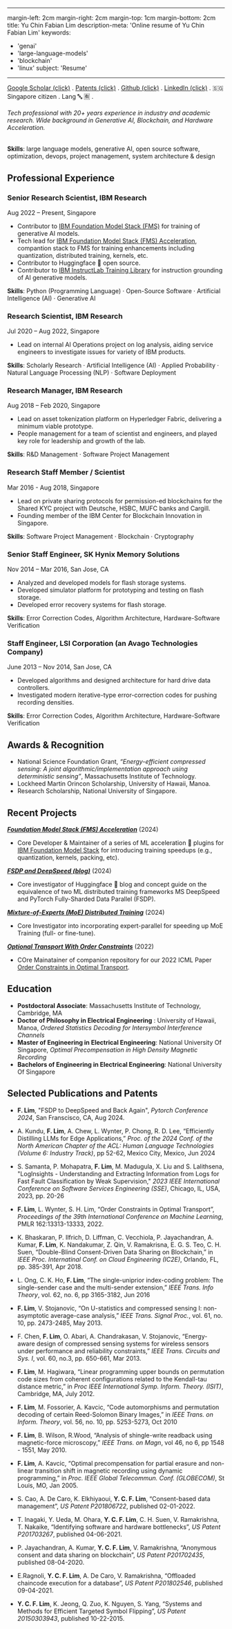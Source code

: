 
---
margin-left: 2cm
margin-right: 2cm
margin-top: 1cm
margin-bottom: 2cm
title: Yu Chin Fabian Lim
description-meta: 'Online resume of Yu Chin Fabian Lim'
keywords:
  - 'genai'
  - 'large-language-models'
  - 'blockchain'
  - 'linux'
subject: 'Resume'
---

<link rel="stylesheet" href="https://cdn.jsdelivr.net/gh/jpswalsh/academicons@1/css/academicons.min.css">
<link rel="stylesheet" href="https://cdnjs.cloudflare.com/ajax/libs/font-awesome/4.7.0/css/font-awesome.min.css">


<a href="https://scholar.google.no/citations?user=Gj-g4EUAAAAJ&hl=en"><i class="ai ai-google-scholar-square ai-1x"></i> Google Scholar (click)</a> . <a href="https://patents.google.com/?inventor=Yu+Chin+Fabian+Lim">Patents (click)</a> . <a href="https://github.com/fabianlim"><i class="fa fa-github" style="font-size:14px"></i> Github (click)</a> .  <a href="https://www.linkedin.com/in/fabian-lim-4375a859"><i class="fa fa-linkedin" style="font-size:14px"></i> LinkedIn (click)</a> . 🇸🇬 Singapore citizen . Lang 🔤 🈶 .



###### Tech professional with 20+ years experience in industry and academic research. Wide background in Generative AI, Blockchain, and Hardware Acceleration.

**Skills**: large language models, generative AI, open source software, optimization, devops, project management, system architecture & design 

<!--
**Programming**: Python, Bash, Triton, HTML, Javascript, SQL
**OS**: Ubuntu, Debian, RedHat
**DevOps**: Kubernetes, Docker, OpenShift
-->

## Professional Experience

### Senior Research Scientist, IBM Research

Aug 2022 – Present, Singapore

- Contributor to [IBM Foundation Model Stack (FMS)](https://github.com/foundation-model-stack/fms-hf-tuning) for training of generative AI models. 
- Tech lead for [IBM Foundation Model Stack (FMS) Acceleration](https://github.com/foundation-model-stack/fms-acceleration), compantion stack to FMS for training enhancements including quantization, distributed training, kernels, etc.
- Contributor to Huggingface 🤗 open source.
- Contributor to [IBM InstructLab Training Library](https://github.com/instructlab/training) for instruction grounding of AI generative models.

**Skills**: Python (Programming Language) · Open-Source Software · Artificial Intelligence (AI) · Generative AI

### Research Scientist, IBM Research

Jul 2020 – Aug 2022, Singapore

- Lead on internal AI Operations project on log analysis, aiding service engineers to investigate issues for variety of IBM products.

**Skills**: Scholarly Research · Artificial Intelligence (AI) · Applied Probability · Natural Language Processing (NLP) · Software Deployment

<!--
### Technical Consultant, IBM Blockchain AP Garage

Mar 2020 – Jun 2020, Singapore

- Advised clients on Blockchain deployments on IBM Cloud, on various aspects from smart contracts, to application layer databases. 
- Carried out education for clients on leading IBM blockchain tech, such as Hyperledger Fabric, Composer, etc.

**Skills**: Consulting · Blockchain · Databases · Cloud Computing
-->

### Research Manager, IBM Research

Aug 2018 – Feb 2020, Singapore

- Lead on asset tokenization platform on Hyperledger Fabric, delivering a minimum viable prototype.
- People management for a team of scientist and engineers, and played key role for leadership and growth of the lab.

**Skills**: R&D Management · Software Project Management

### Research Staff Member / Scientist

Mar 2016 - Aug 2018, Singapore

- Lead on private sharing protocols for permission-ed blockchains for the Shared KYC project with Deutsche, HSBC, MUFC banks and Cargill.
- Founding member of the IBM Center for Blockchain Innovation in Singapore.

<!--
- Worked with IBM Researchers from IBM Research, Melbourne
-->

**Skills**: Software Project Management · Blockchain · Cryptography

### Senior Staff Engineer, SK Hynix Memory Solutions

Nov 2014 – Mar 2016, San Jose, CA	

<!-- Architecture & Media Group -->

- Analyzed and developed models for flash storage systems.
- Developed simulator platform for prototyping and testing on flash storage.
- Developed error recovery systems for flash storage.

**Skills**: Error Correction Codes, Algorithm Architecture, Hardware-Software Verification

### Staff Engineer, LSI Corporation (an Avago Technologies Company)

June 2013 – Nov 2014, San Jose, CA	

<!-- Data Controller Division/Backend Architecture Group -->

- Developed algorithms and designed architecture for hard drive data controllers. 
- Investigated modern iterative-type error-correction codes for pushing recording densities.

**Skills**: Error Correction Codes, Algorithm Architecture, Hardware-Software Verification

## Awards & Recognition

- National Science Foundation Grant,
*“Energy-efficient compressed sensing: A joint algorithmic/implementation approach using deterministic sensing”*, Massachusetts Institute of Technology. 
- Lockheed Martin Orincon Scholarship, University of Hawaii, Manoa.
- Research Scholarship, National University of Singapore.

## Recent Projects

**[*Foundation Model Stack (FMS) Acceleration*](https://github.com/foundation-model-stack/fms-acceleration)** (2024)

- Core Developer & Maintainer of a series of ML acceleration 🚀 plugins for [IBM Foundation Model Stack](https://github.com/foundation-model-stack/fms-hf-tuning) for introducing training speedups (e.g., quantization, kernels, packing, etc).

**[*FSDP and DeepSpeed (blog)*](https://huggingface.co/blog/deepspeed-to-fsdp-and-backn)** (2024)

- Core investigator of Huggingface 🤗 blog and concept guide on the equivalence of two ML distributed training frameworks MS DeepSpeed and PyTorch Fully-Sharded Data Parallel (FSDP).

**[*Mixture-of-Experts (MoE) Distributed Training*](https://github.com/foundation-model-stack/moe-distributed-training)** (2024)

- Core Investigator into incorporating expert-parallel for speeding up MoE Training (full- or fine-tune).

**[*Optional Transport With Order Constraints*](https://github.com/IBM/otoc)** (2022)

- COre Mainatainer of companion repository for our 2022 ICML Paper [Order Constraints in Optimal Transport](https://arxiv.org/abs/2110.07275).

## Education

- **Postdoctoral Associate**: Massachusetts Institute of Technology, Cambridge, MA
- **Doctor of Philosophy in Electrical Engineering** : University of Hawaii, Manoa, *Ordered Statistics Decoding for Intersymbol Interference Channels*
- **Master of Engineering in Electrical Engineering**: National University Of Singapore, *Optimal Precompensation in High Density Magnetic Recording*
- **Bachelors of Engineering in Electrical Engineering**: National University Of Singapore

## Selected Publications and Patents

- **F. Lim**, "FSDP to DeepSpeed and Back Again", *Pytorch Conference 2024*, San Franscisco, CA, Aug 2024.

- A. Kundu, **F. Lim**, A. Chew, L. Wynter, P. Chong, R. D. Lee, “Efficiently Distilling LLMs for Edge Applications,” *Proc. of the 2024 Conf. of the North American Chapter of the ACL: Human Language Technologies (Volume 6: Industry Track)*, pp 52-62, Mexico City, Mexico, Jun 2024

- S. Samanta, P. Mohapatra, **F. Lim**, M. Madugula, X. Liu and S. Lalithsena, "LogInsights - Understanding and Extracting Information from Logs for Fast Fault Classification by Weak Supervision," *2023 IEEE International Conference on Software Services Engineering (SSE)*, Chicago, IL, USA, 2023, pp. 20-26

- **F. Lim**, L. Wynter, S. H. Lim, “Order Constraints in Optimal Transport”, *Proceedings of the 39th International Conference on Machine Learning*, PMLR 162:13313-13333, 2022.

- K. Bhaskaran, P. Ilfrich, D. Liffman, C. Vecchiola, P. Jayachandran, A. Kumar, **F. Lim**, K. Nandakumar, Z. Qin, V. Ramakrisna, E. G. S. Teo, C. H. Suen, “Double-Blind Consent-Driven Data Sharing on Blockchain,” in *IEEE Proc. Internatinal Conf. on Cloud Engineering (IC2E)*, Orlando, FL, pp. 385-391, Apr 2018.

- L. Ong, C. K. Ho, **F. Lim**, “The single-uniprior index-coding problem: The single-sender case and the multi-sender extension,” *IEEE Trans. Info Theory*, vol. 62, no. 6, pp 3165-3182, Jun 2016

- **F. Lim**, V. Stojanovic, “On U-statistics and compressed sensing I: non-asymptotic average-case analysis,” *IEEE Trans. Signal Proc.*, vol. 61, no. 10, pp. 2473-2485, May 2013.

- F. Chen, **F. Lim**, O. Abari, A. Chandrakasan, V. Stojanovic, “Energy-aware design of compressed sensing systems for wireless sensors under performance and reliability constraints,” *IEEE Trans. Circuits and Sys. I*, vol. 60, no.3, pp. 650-661, Mar 2013. 

- **F. Lim**, M. Hagiwara, “Linear programming upper bounds on permutation code sizes from coherent configurations related to the Kendall-tau distance metric,” in *Proc IEEE International Symp. Inform. Theory. (ISIT)*, Cambridge, MA, July 2012. 

- **F. Lim**, M. Fossorier, A. Kavcic, “Code automorphisms and permutation decoding of certain Reed-Solomon Binary Images,” in *IEEE Trans. on Inform. Theory*, vol. 56, no. 10, pp. 5253-5273, Oct 2010

- **F. Lim**, B. Wilson, R.Wood, “Analysis of shingle-write readback using magnetic-force microscopy,” *IEEE Trans. on Magn*, vol 46, no 6, pp 1548 - 1551, May 2010.

- **F. Lim**, A. Kavcic, “Optimal precompensation for partial erasure and non-linear transition shift in magnetic recording using dynamic programming,” in *Proc. IEEE Global Telecommun. Conf. (GLOBECOM)*, St Louis, MO, Jan 2005. 

- S. Cao, A. De Caro, K. Elkhiyaoui, **Y. C. F. Lim**, “Consent-based data management”, *US Patent P201806722*, published 02-01-2022.

- T. Inagaki, Y. Ueda, M. Ohara, **Y. C. F. Lim**, C. H. Suen, V. Ramakrishna, T. Nakaike, “Identifying software and hardware bottlenecks”, *US Patent P201703267*, published 04-06-2021.

- P. Jayachandran, A. Kumar, **Y. C. F. Lim**, V. Ramakrishna, “Anonymous consent and data sharing on blockchain”, *US Patent P201702435*, published 08-04-2020.

- E.Ragnoli, **Y. C. F. Lim**, A. De Caro, V. Ramakrishna, “Offloaded chaincode execution for a database”, *US Patent P201802546*, published 09-04-2021.

- **Y. C. F. Lim**, K. Jeong, Q. Zuo, K. Nguyen, S. Yang, “Systems and Methods for Efficient Targeted Symbol Flipping”, *US Patent 20150303943*, published 10-22-2015.
